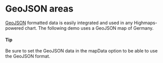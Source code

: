 # GeoJSON areas
[GeoJSON](https://en.wikipedia.org/wiki/GeoJSON) formatted data is easily integrated and used in any Highmaps-powered chart. The following demo uses a GeoJSON map of Germany.
#### Tip
Be sure to set the GeoJSON data in the mapData option to be able to use the GeoJSON format.
